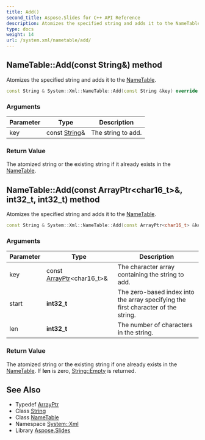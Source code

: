 ```yaml
---
title: Add()
second_title: Aspose.Slides for C++ API Reference
description: Atomizes the specified string and adds it to the NameTable.
type: docs
weight: 14
url: /system.xml/nametable/add/
---
```

## NameTable::Add(const String\&) method


Atomizes the specified string and adds it to the [NameTable](../).

```cpp
const String & System::Xml::NameTable::Add(const String &key) override
```


### Arguments

| Parameter | Type | Description |
| --- | --- | --- |
| key | const [String](../../../system/string/)\& | The string to add. |

### Return Value

The atomized string or the existing string if it already exists in the [NameTable](../).

## NameTable::Add(const ArrayPtr\<char16_t\>\&, int32_t, int32_t) method


Atomizes the specified string and adds it to the [NameTable](../).

```cpp
const String & System::Xml::NameTable::Add(const ArrayPtr<char16_t> &key, int32_t start, int32_t len) override
```


### Arguments

| Parameter | Type | Description |
| --- | --- | --- |
| key | const [ArrayPtr](../../../system/arrayptr/)\<char16_t\>\& | The character array containing the string to add. |
| start | **int32_t** | The zero-based index into the array specifying the first character of the string. |
| len | **int32_t** | The number of characters in the string. |

### Return Value

The atomized string or the existing string if one already exists in the [NameTable](../). If **len** is zero, [String::Empty](../../../system/string/empty/) is returned.

## See Also

* Typedef [ArrayPtr](../../../system/arrayptr/)
* Class [String](../../../system/string/)
* Class [NameTable](../)
* Namespace [System::Xml](../../)
* Library [Aspose.Slides](../../../)